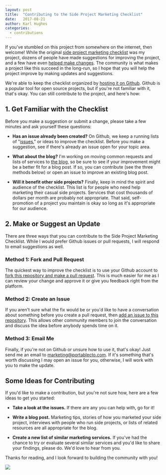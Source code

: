 ```yaml
---
layout: post
title:  "Contributing to the Side Project Marketing Checklist"
date:   2017-08-21
author: Karl Hughes
categories:
  - contributions
---
```


If you've stumbled on this project from somewhere on the internet, then welcome! While the original [side project marketing checklist](https://www.sideprojectchecklist.com/marketing-checklist/) was my project, dozens of people have made suggestions for improving the project, and a few have even [helped make changes](https://github.com/karllhughes/side-project-marketing/graphs/contributors). The community is what makes a project like this succeed in the long-run, so I hope that you will help the project improve by making updates and suggestions.

We're able to keep the checklist organized by [hosting it on Github](https://github.com/karllhughes/side-project-marketing). Github is a popular tool for open source projects, but if you're not familiar with it, that's okay. You can still contribute to the project, and here's how:

## 1. Get Familiar with the Checklist

Before you make a suggestion or submit a change, please take a few minutes and ask yourself these questions:

- **Has an issue already been created?** On Github, we keep a running lists of "[issues](https://github.com/karllhughes/side-project-marketing/issues)," or ideas to improve the checklist. Before you make a suggestion, see if there's already an issue open for your topic area.

- **What about the blog?** I'm working on moving common requests and lists of services to [the blog](https://www.sideprojectchecklist.com/blog/), so be sure to see if your improvement might be a better fit for a blog post. If so, you can contribute (see the three methods below) or open an issue to improve an existing blog post.

- **Will it benefit other side projects?** Finally, keep in mind the spirit and audience of the checklist. This list is for people who need help marketing their casual side projects. Services that cost thousands of dollars per month are probably not appropriate. That said, self-promotion of a project you maintain is okay so long as it's appropriate for our audience.

## 2. Make or Suggest an Update

There are three ways that you can contribute to the Side Project Marketing Checklist. While I would prefer Github issues or pull requests, I will respond to email suggestions as well.

### Method 1: Fork and Pull Request

The quickest way to improve the checklist is to use your Github account to [fork this repository and make a pull request](https://blog.scottlowe.org/2015/01/27/using-fork-branch-git-workflow/). This is much easier for me as I can review your change and approve it or give you feedback right from the platform.

### Method 2: Create an Issue

If you aren't sure what the fix would be or you'd like to have a conversation about something before you create a pull request, then [add an issue to this repository](https://help.github.com/articles/creating-an-issue/). This allows other community members to join the conversation and discuss the idea before anybody spends time on it.

### Method 3: Email Me

Finally, if you're not on Github or unsure how to use it, that's okay! Just send me an email to [marketing@portablecto.com](mailto:marketing@portablecto.com). If it's something that's worth discussing I may open an issue for you, otherwise, I will work with you to make the update.

## Some Ideas for Contributing

If you'd like to make a contribution, but you're not sure how, here are a few ideas to get you started:

- **Take a look at the issues.** If there are any you can help with, go for it!

- **Write a blog post.** Marketing tips, stories of how you marketed your side project, interviews with people who run side projects, or lists of related resources are all appropriate for the blog.

- **Create a new list of similar marketing services.** If you've had the chance to try or evaluate several similar services and you'd like to share your findings, please do. We'd love to hear from you.

Thanks for reading, and I look forward to building the community with you!

![](https://i.imgur.com/oVpnacQ.jpg)

